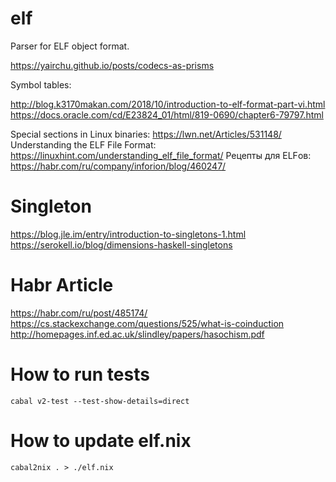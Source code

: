 # elf
Parser for ELF object format.

https://yairchu.github.io/posts/codecs-as-prisms

Symbol tables:

http://blog.k3170makan.com/2018/10/introduction-to-elf-format-part-vi.html
https://docs.oracle.com/cd/E23824_01/html/819-0690/chapter6-79797.html


Special sections in Linux binaries: https://lwn.net/Articles/531148/
Understanding the ELF File Format: https://linuxhint.com/understanding_elf_file_format/
Рецепты для ELFов: https://habr.com/ru/company/inforion/blog/460247/

# Singleton

https://blog.jle.im/entry/introduction-to-singletons-1.html
https://serokell.io/blog/dimensions-haskell-singletons

# Habr Article

https://habr.com/ru/post/485174/
https://cs.stackexchange.com/questions/525/what-is-coinduction
http://homepages.inf.ed.ac.uk/slindley/papers/hasochism.pdf

# How to run tests

	cabal v2-test --test-show-details=direct

# How to update elf.nix

	cabal2nix . > ./elf.nix
